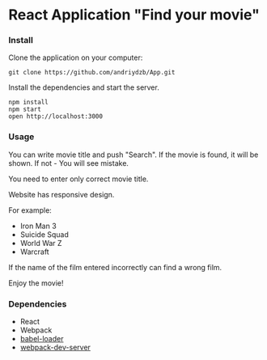 React Application "Find your movie"
=====================

### Install

Clone the application on your computer:

```
git clone https://github.com/andriydzb/App.git

```

Install the dependencies and start the server.

```
npm install
npm start
open http://localhost:3000

```

### Usage

You can write movie title and push "Search". If the movie is found, it will be shown. If not - You will see mistake.

You need to enter only correct movie title. 

Website has responsive design.

For example: 

* Iron Man 3
* Suicide Squad
* World War Z
* Warcraft

If the name of the film entered incorrectly can find a wrong film. 

Enjoy the movie! 

### Dependencies

* React
* Webpack
* [babel-loader](https://github.com/babel/babel-loader)
* [webpack-dev-server](https://github.com/webpack/webpack-dev-server)
